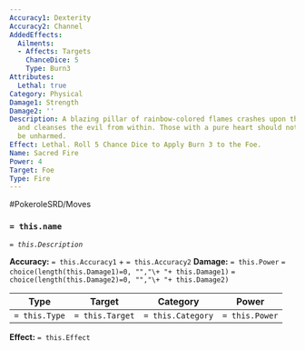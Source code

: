 ```yaml
---
Accuracy1: Dexterity
Accuracy2: Channel
AddedEffects:
  Ailments:
  - Affects: Targets
    ChanceDice: 5
    Type: Burn3
Attributes:
  Lethal: true
Category: Physical
Damage1: Strength
Damage2: ''
Description: A blazing pillar of rainbow-colored flames crashes upon the foe, it burns
  and cleanses the evil from within. Those with a pure heart should not fear for they'll
  be unharmed.
Effect: Lethal. Roll 5 Chance Dice to Apply Burn 3 to the Foe.
Name: Sacred Fire
Power: 4
Target: Foe
Type: Fire
---
```


#PokeroleSRD/Moves

### `= this.name`
*`= this.Description`*

**Accuracy:** `= this.Accuracy1` + `= this.Accuracy2`
**Damage:** `= this.Power` `= choice(length(this.Damage1)=0, "","\+ "+ this.Damage1)` `= choice(length(this.Damage2)=0, "","\+ "+ this.Damage2)`

| Type          | Target          | Category          | Power          |
| ------------- | --------------- | ----------------  | -------------- |
| `= this.Type` | `= this.Target` | `= this.Category` | `= this.Power` | 

**Effect:** `= this.Effect`